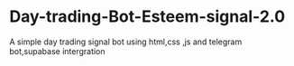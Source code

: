 # Day-trading-Bot-Esteem-signal-2.0
A simple day trading signal bot using html,css ,js and telegram bot,supabase  intergration
